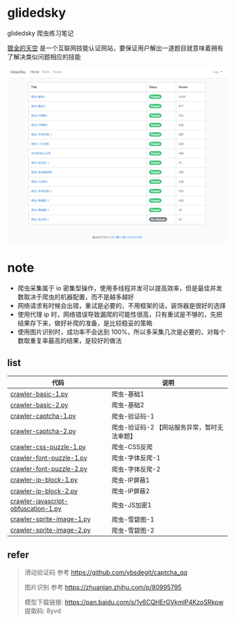 # glidedsky
glidedsky 爬虫练习笔记

[镀金的天空](http://www.glidedsky.com/) 是一个互联网技能认证网站，要保证用户解出一道题目就意味着拥有了解决类似问题相应的技能

![image](https://github.com/TurboWay/imgstore/blob/master/glidedsky/process.jpg)

# note

- 爬虫采集属于 io 密集型操作，使用多线程并发可以提高效率，但是最佳并发数取决于爬虫的机器配置，而不是越多越好
- 网络请求有时候会出错，重试是必要的，不用框架的话，装饰器是很好的选择
- 使用代理 ip 时，网络错误导致漏爬的可能性很高，只有重试是不够的，先把结果存下来，做好补爬的准备，是比较稳妥的策略
- 使用图片识别时，成功率不会达到 100%，所以多采集几次是必要的，对每个数取重复率最高的结果，是较好的做法

## list
| 代码 | 说明  | 
| ------------ | ------------ |
| [crawler-basic-1.py](https://github.com/TurboWay/glidedsky/blob/master/crawler-basic-1.py)       | 爬虫-基础1 |
| [crawler-basic-2.py](https://github.com/TurboWay/glidedsky/blob/master/crawler-basic-2.py)       | 爬虫-基础2 |
| [crawler-captcha-1.py](https://github.com/TurboWay/glidedsky/blob/master/crawler-captcha-1.py)       | 爬虫-验证码-1 |
| [crawler-captcha-2.py](https://github.com/TurboWay/glidedsky/blob/master/crawler-captcha-2.py)       | 爬虫-验证码-2 【网站服务异常，暂时无法审题】 |
| [crawler-css-puzzle-1.py](https://github.com/TurboWay/glidedsky/blob/master/crawler-css-puzzle-1.py)       | 爬虫-CSS反爬 |
| [crawler-font-puzzle-1.py](https://github.com/TurboWay/glidedsky/blob/master/crawler-font-puzzle-1.py)       | 爬虫-字体反爬-1 |
| [crawler-font-puzzle-2.py](https://github.com/TurboWay/glidedsky/blob/master/crawler-font-puzzle-2.py)       | 爬虫-字体反爬-2 |
| [crawler-ip-block-1.py](https://github.com/TurboWay/glidedsky/blob/master/crawler-ip-block-1.py)       | 爬虫-IP屏蔽1 |
| [crawler-ip-block-2.py](https://github.com/TurboWay/glidedsky/blob/master/crawler-ip-block-2.py)       | 爬虫-IP屏蔽2 |
| [crawler-javascript-obfuscation-1.py](https://github.com/TurboWay/glidedsky/blob/master/crawler-javascript-obfuscation-1.py)       | 爬虫-JS加密1 |
| [crawler-sprite-image-1.py](https://github.com/TurboWay/glidedsky/blob/master/crawler-sprite-image-1.py)       | 爬虫-雪碧图-1 |
| [crawler-sprite-image-2.py](https://github.com/TurboWay/glidedsky/blob/master/crawler-sprite-image-2.py)       | 爬虫-雪碧图-2 |

## refer
>滑动验证码 参考 https://github.com/ybsdegit/captcha_qq
>
>图片识别 参考 https://zhuanlan.zhihu.com/p/80995795
>
>模型下载链接: https://pan.baidu.com/s/1y6CQHErGVkmlP4KzoSRkpw 提取码: 8yvd 
